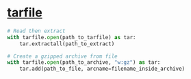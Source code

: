 # [tarfile](https://docs.python.org/3/library/tarfile.html)

```python
# Read then extract
with tarfile.open(path_to_tarfile) as tar:
    tar.extractall(path_to_extract)

# Create a gzipped archive from file
with tarfile.open(path_to_archive, "w:gz") as tar:
    tar.add(path_to_file, arcname=filename_inside_archive)
```
